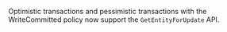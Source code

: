 Optimistic transactions and pessimistic transactions with the WriteCommitted policy now support the `GetEntityForUpdate` API.
